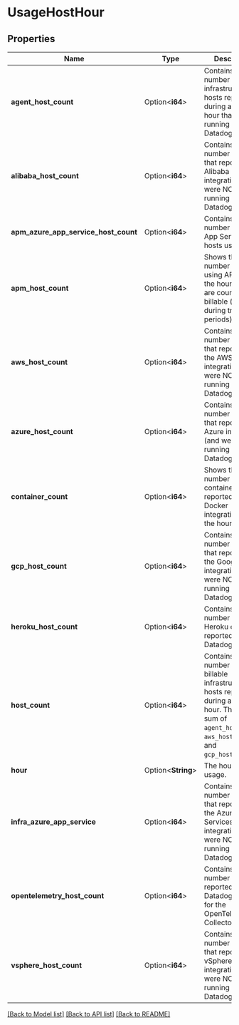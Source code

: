# UsageHostHour

## Properties

Name | Type | Description | Notes
------------ | ------------- | ------------- | -------------
**agent_host_count** | Option<**i64**> | Contains the total number of infrastructure hosts reporting during a given hour that were running the Datadog Agent. | [optional]
**alibaba_host_count** | Option<**i64**> | Contains the total number of hosts that reported via Alibaba integration (and were NOT running the Datadog Agent). | [optional]
**apm_azure_app_service_host_count** | Option<**i64**> | Contains the total number of Azure App Services hosts using APM. | [optional]
**apm_host_count** | Option<**i64**> | Shows the total number of hosts using APM during the hour, these are counted as billable (except during trial periods). | [optional]
**aws_host_count** | Option<**i64**> | Contains the total number of hosts that reported via the AWS integration (and were NOT running the Datadog Agent). | [optional]
**azure_host_count** | Option<**i64**> | Contains the total number of hosts that reported via Azure integration (and were NOT running the Datadog Agent). | [optional]
**container_count** | Option<**i64**> | Shows the total number of containers reported by the Docker integration during the hour. | [optional]
**gcp_host_count** | Option<**i64**> | Contains the total number of hosts that reported via the Google Cloud integration (and were NOT running the Datadog Agent). | [optional]
**heroku_host_count** | Option<**i64**> | Contains the total number of Heroku dynos reported by the Datadog Agent. | [optional]
**host_count** | Option<**i64**> | Contains the total number of billable infrastructure hosts reporting during a given hour. This is the sum of `agent_host_count`, `aws_host_count`, and `gcp_host_count`. | [optional]
**hour** | Option<**String**> | The hour for the usage. | [optional]
**infra_azure_app_service** | Option<**i64**> | Contains the total number of hosts that reported via the Azure App Services integration (and were NOT running the Datadog Agent). | [optional]
**opentelemetry_host_count** | Option<**i64**> | Contains the total number of hosts reported by Datadog exporter for the OpenTelemetry Collector. | [optional]
**vsphere_host_count** | Option<**i64**> | Contains the total number of hosts that reported via vSphere integration (and were NOT running the Datadog Agent). | [optional]

[[Back to Model list]](../README.md#documentation-for-models) [[Back to API list]](../README.md#documentation-for-api-endpoints) [[Back to README]](../README.md)



